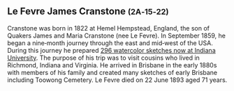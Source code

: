 ## Le Fevre James Cranstone <small>(2A‑15‑22)</small>

Cranstone was born in 1822 at Hemel Hempstead, England, the son of Quakers James and Maria Cranstone (nee Le Fevre). In September 1859, he began a nine‑month journey through the east and mid‑west of the USA. During this journey he prepared [296 watercolor sketches now at Indiana University](http://webapp1.dlib.indiana.edu/findingaids/view?brand=general&docId=InU-Li-VAD6237). The purpose of his trip was to visit cousins who lived in Richmond, Indiana and Virginia. He arrived in Brisbane in the early 1880s with members of his family and created many sketches of early Brisbane including Toowong Cemetery. Le Fevre died on 22 June 1893 aged 71 years.
